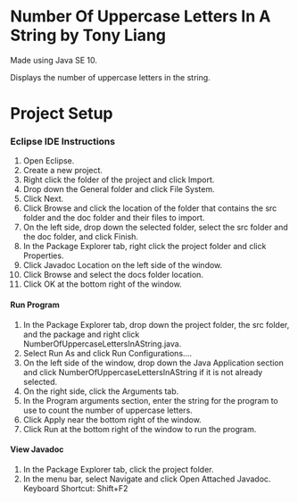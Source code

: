 # Number Of Uppercase Letters In A String by Tony Liang

Made using Java SE 10.

Displays the number of uppercase letters in the string.

# Project Setup

### Eclipse IDE Instructions
1. Open Eclipse.
2. Create a new project.
3. Right click the folder of the project and click Import.
4. Drop down the General folder and click File System.
5. Click Next.
6. Click Browse and click the location of the folder that contains the src folder and the doc folder and their files to import.
7. On the left side, drop down the selected folder, select the src folder and the doc folder, and click Finish.
8. In the Package Explorer tab, right click the project folder and click Properties.
9. Click Javadoc Location on the left side of the window.
10. Click Browse and select the docs folder location.
11. Click OK at the bottom right of the window.

#### Run Program
1. In the Package Explorer tab, drop down the project folder, the src folder, and the package and right click NumberOfUppercaseLettersInAString.java.
2. Select Run As and click Run Configurations....
3. On the left side of the window, drop down the Java Application section and click NumberOfUppercaseLettersInAString if it is not already selected.
4. On the right side, click the Arguments tab.
5. In the Program arguments section, enter the string for the program to use to count the number of uppercase letters.
6. Click Apply near the bottom right of the window.
7. Click Run at the bottom right of the window to run the program.

#### View Javadoc
1. In the Package Explorer tab, click the project folder.
2. In the menu bar, select Navigate and click Open Attached Javadoc. Keyboard Shortcut: Shift+F2